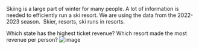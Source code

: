 Skiing is a large part of winter for many people. A lot of information is needed to efficiently run a ski resort. We are using the data from the 2022-2023 season.
 Skier, resorts, ski runs in resorts. 

Which state has the highest ticket revenue?
Which resort made the most revenue per person?
![image](https://github.com/MadisonRThatcher/SkidataAnalysis/assets/158865536/9014cc5c-df9b-4ea2-88a3-a1e16af01dc5)
